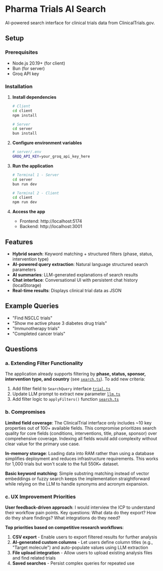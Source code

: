 # Pharma Trials AI Search

AI-powered search interface for clinical trials data from ClinicalTrials.gov.

## Setup

### Prerequisites

- Node.js 20.19+ (for client)
- Bun (for server)
- Groq API key

### Installation

1. **Install dependencies**

   ```bash
   # Client
   cd client
   npm install

   # Server
   cd server
   bun install
   ```

2. **Configure environment variables**

   ```bash
   # server/.env
   GROQ_API_KEY=your_groq_api_key_here
   ```

3. **Run the application**

   ```bash
   # Terminal 1 - Server
   cd server
   bun run dev

   # Terminal 2 - Client
   cd client
   npm run dev
   ```

4. **Access the app**
   - Frontend: http://localhost:5174
   - Backend: http://localhost:3001

## Features

- **Hybrid search**: Keyword matching + structured filters (phase, status, intervention type)
- **AI-powered query extraction**: Natural language structured search parameters
- **AI summaries**: LLM-generated explanations of search results
- **Chat interface**: Conversational UI with persistent chat history (localStorage)
- **Real-time results**: Displays clinical trial data as JSON

## Example Queries

- "Find NSCLC trials"
- "Show me active phase 3 diabetes drug trials"
- "Immunotherapy trials"
- "Completed cancer trials"

## Questions

### a. Extending Filter Functionality

The application already supports filtering by **phase, status, sponsor, intervention type, and country** (see [`search.ts`](server/src/services/search.ts)). To add new criteria:

1. Add filter field to `SearchQuery` interface [`trial.ts`](server/src/types/trial.ts)
2. Update LLM prompt to extract new parameter [`llm.ts`](server/src/services/llm.ts)
3. Add filter logic to `applyFilters()` function [`search.ts`](server/src/services/search.ts)

### b. Compromises

**Limited field coverage**: The ClinicalTrial interface only includes ~10 key properties out of 100+ available fields. This compromise prioritizes search quality for core fields (conditions, interventions, title, phase, sponsor) over comprehensive coverage. Indexing all fields would add complexity without clear value for the primary use case.

**In-memory storage**: Loading data into RAM rather than using a database simplifies deployment and reduces infrastructure requirements. This works for 1,000 trials but won't scale to the full 550K+ dataset.

**Basic keyword matching**: Simple substring matching instead of vector embeddings or fuzzy search keeps the implementation straightforward while relying on the LLM to handle synonyms and acronym expansion.

### c. UX Improvement Priorities

**User feedback-driven approach**: I would interview the ICP to understand their workflow pain points. Key questions: What data do they export? How do they share findings? What integrations do they need?

**Top priorities based on competitive research workflows**:

1. **CSV export** - Enable users to export filtered results for further analysis
2. **AI-generated custom columns** - Let users define column titles (e.g., "Target molecule") and auto-populate values using LLM extraction
3. **File upload integration** - Allow users to upload existing analysis files and find related trials
4. **Saved searches** - Persist complex queries for repeated use
